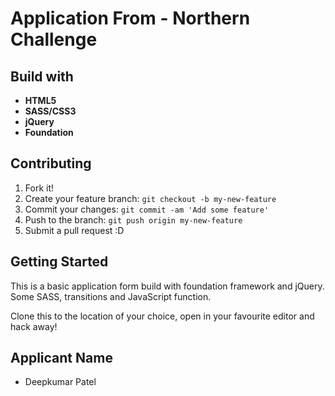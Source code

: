 # Application From - Northern Challenge

## Build with 
* **HTML5**
* **SASS/CSS3**
* **jQuery**
* **Foundation**

## Contributing 

1. Fork it!
2. Create your feature branch: `git checkout -b my-new-feature`
3. Commit your changes: `git commit -am 'Add some feature'`
4. Push to the branch: `git push origin my-new-feature`
5. Submit a pull request :D

## Getting Started
This is a basic application form build with foundation framework and jQuery. Some SASS, transitions and JavaScript function.

Clone this to the location of your choice, open in your favourite editor and hack away!

## Applicant Name
* Deepkumar Patel
